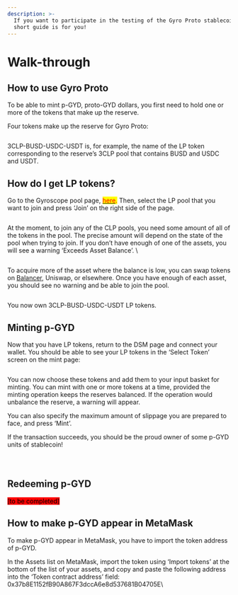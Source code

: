 ```yaml
---
description: >-
  If you want to participate in the testing of the Gyro Proto stablecoin, this
  short guide is for you!
---
```


# Walk-through

## How to use Gyro Proto

To be able to mint p-GYD, proto-GYD dollars, you first need to hold one or more of the tokens that make up the reserve.

Four tokens make up the reserve for Gyro Proto:

<figure><img src="https://lh3.googleusercontent.com/6OhZFTQnDbrK3FVsPktXYYbukkZ1rc03rB_dZo3JiLjOundJCp8gfKKi-PLd7bHSPpYURon3VWpYL16htOIH37K4dZslaTYoxVTo-i9jQa6SIjJYDERRsC1wP2VI-HuRpaDvSHl2oUp9TkP4QjNJ9Liq6PRJnMDcgC6CWbjH0tNj-gj_Zaa8w3tk77zZbw" alt=""><figcaption></figcaption></figure>

3CLP-BUSD-USDC-USDT is, for example, the name of the LP token corresponding to the reserve’s 3CLP pool that contains BUSD and USDC and USDT.

## How do I get LP tokens?

Go to the Gyroscope pool page, [<mark style="color:red;">here</mark>](http://link.gyro.finance)<mark style="color:red;">.</mark> Then, select the LP pool that you want to join and press ‘Join’ on the right side of the page.&#x20;

<figure><img src="https://lh5.googleusercontent.com/Np0c3KpAJc_g3rG3qmXyDLLVnn2TVYzdvjo02Rooi2USk7vuECLkIrS1409bkSP6WNsnZ-jMZOU-dLNcsRcZGLJTr0Rpzme24RHUMNJEGVT_Mc-jzRt1__7YVNfq7b1D86wN8132mv22pDEYfVu_STNp2Xnfmb9e_rpulGaLaoknKaxaW8mOJSVZrrYn6w" alt=""><figcaption></figcaption></figure>

At the moment, to join any of the CLP pools, you need some amount of all of the tokens in the pool. The precise amount will depend on the state of the pool when trying to join. If you don’t have enough of one of the assets, you will see a warning ‘Exceeds Asset Balance’. \


<figure><img src="https://lh4.googleusercontent.com/PsVHP1wM1LPfxgMV5f1bpFS99thspPP-v3MVAZphnTmKsiV8U6qQstkFtiuy7sVrQqEQkaoZRI4k5G2cs9_7p2zozenHF05pgW-l0nJfrv72BAKte9r8PjCX1o3CjkHdLKzzNxX88MorVkDDsIya92_a1WV4Skm4h0jJZQ7WhWjtFBsput7-7plmA8iDLQ" alt=""><figcaption></figcaption></figure>

To acquire more of the asset where the balance is low, you can swap tokens on [Balancer](https://app.balancer.fi/#/polygon/trade), Uniswap, or elsewhere. Once you have enough of each asset, you should see no warning and be able to join the pool.

<figure><img src="https://lh5.googleusercontent.com/2i-1JTeEPixehvHyqRzLIg8oD11grDjME9m_wOnpTgSr9IJfCmbud25Kzjb5DTs6Sin1bUWlEz5QKTR0eGkMNaVoV_HA79KkdNlw9oIk0cPsR87OyM9x7wb1Szmgh7ybOOLrfUNjk2ZNXzPiqOJtJ1QMZIMrQIEz38TcykrC9VBLDpAzfIuxqq7DAUcCkA" alt=""><figcaption></figcaption></figure>

You now own 3CLP-BUSD-USDC-USDT LP tokens.&#x20;

## Minting p-GYD

Now that you have LP tokens, return to the DSM page and connect your wallet. You should be able to see your LP tokens in the ‘Select Token’ screen on the mint page:

<figure><img src="https://lh3.googleusercontent.com/qzmQAuxufULZDjVez30Hl5n4CnHaOvmfQ_BbxJyrtscUpK1mLUuiBYoqEcU3fG8V9xiy4ry1Ihya2JrtzcZd22YT-uytShQF8PyXD009ZW7FBfTV5Gi93U7urCcgy5-iYE9RWa4Ju5vKazX5bmlmkptKYzdOV6mAOF1_YrP_qmZq1XFD0WIprULzqS83Xg" alt=""><figcaption></figcaption></figure>

You can now choose these tokens and add them to your input basket for minting. You can mint with one or more tokens at a time, provided the minting operation keeps the reserves balanced. If the operation would unbalance the reserve, a warning will appear.&#x20;

You can also specify the maximum amount of slippage you are prepared to face, and press ‘Mint’.&#x20;

If the transaction succeeds, you should be the proud owner of some p-GYD units of stablecoin!

<figure><img src="https://lh4.googleusercontent.com/wN6Eyxz6fcvZdjBPeBj0LmPCzBqfUf0LLNR4Dd25FWPXWAWfxQmWJqwjN3FHyRBnQeKVwA3JClsrV2_yYbxqz3QRmvDae57qnw927a4oYWm5vXRV4Z2GY--Cse4gBjQAcDb-UZfOJ_8IyYqKi6p8p9a3F0JVbe3Vw4ZrgWLUHBiYqeAXb6xXeLsrtdb5-A" alt=""><figcaption></figcaption></figure>

\
Redeeming p-GYD
---------------

<mark style="background-color:red;">\[to be completed]</mark>

## How to make p-GYD appear in MetaMask

To make p-GYD appear in MetaMask, you have to import the token address of p-GYD.&#x20;

In the Assets list on MetaMask, import the token using ‘Import tokens’ at the bottom of the list of your assets, and copy and paste the following address into the ‘Token contract address’ field: 0x37b8E1152fB90A867F3dccA6e8d537681B04705E\
